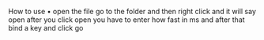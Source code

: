 How to use • open the file go to the folder
and then right click and it will say open
after you click open you have to enter how fast
in ms and after that bind a key and click go
